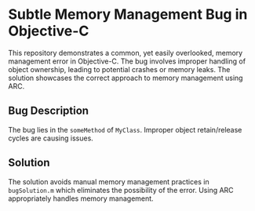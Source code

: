# Subtle Memory Management Bug in Objective-C

This repository demonstrates a common, yet easily overlooked, memory management error in Objective-C.  The bug involves improper handling of object ownership, leading to potential crashes or memory leaks.  The solution showcases the correct approach to memory management using ARC.

## Bug Description

The bug lies in the `someMethod` of `MyClass`.  Improper object retain/release cycles are causing issues. 

## Solution

The solution avoids manual memory management practices in `bugSolution.m` which eliminates the possibility of the error.  Using ARC appropriately handles memory management.